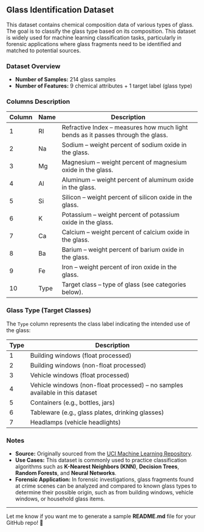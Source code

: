 ## Glass Identification Dataset

This dataset contains chemical composition data of various types of glass. The goal is to classify the glass type based on its composition. This dataset is widely used for machine learning classification tasks, particularly in forensic applications where glass fragments need to be identified and matched to potential sources.

### Dataset Overview

- **Number of Samples:** 214 glass samples
- **Number of Features:** 9 chemical attributes + 1 target label (glass type)

### Columns Description

| Column | Name | Description |
|---|---|---|
| 1 | RI | Refractive Index – measures how much light bends as it passes through the glass. |
| 2 | Na | Sodium – weight percent of sodium oxide in the glass. |
| 3 | Mg | Magnesium – weight percent of magnesium oxide in the glass. |
| 4 | Al | Aluminum – weight percent of aluminum oxide in the glass. |
| 5 | Si | Silicon – weight percent of silicon oxide in the glass. |
| 6 | K | Potassium – weight percent of potassium oxide in the glass. |
| 7 | Ca | Calcium – weight percent of calcium oxide in the glass. |
| 8 | Ba | Barium – weight percent of barium oxide in the glass. |
| 9 | Fe | Iron – weight percent of iron oxide in the glass. |
| 10 | Type | Target class – type of glass (see categories below). |

### Glass Type (Target Classes)

The `Type` column represents the class label indicating the intended use of the glass:

| Type | Description |
|---|---|
| 1 | Building windows (float processed) |
| 2 | Building windows (non-float processed) |
| 3 | Vehicle windows (float processed) |
| 4 | Vehicle windows (non-float processed) – no samples available in this dataset |
| 5 | Containers (e.g., bottles, jars) |
| 6 | Tableware (e.g., glass plates, drinking glasses) |
| 7 | Headlamps (vehicle headlights) |

### Notes

- **Source:** Originally sourced from the [UCI Machine Learning Repository](https://archive.ics.uci.edu/ml/datasets/glass+identification).
- **Use Cases:** This dataset is commonly used to practice classification algorithms such as **K-Nearest Neighbors (KNN)**, **Decision Trees**, **Random Forests**, and **Neural Networks**.
- **Forensic Application:** In forensic investigations, glass fragments found at crime scenes can be analyzed and compared to known glass types to determine their possible origin, such as from building windows, vehicle windows, or household glass items.

---

Let me know if you want me to generate a sample **README.md** file for your GitHub repo! 🚀
